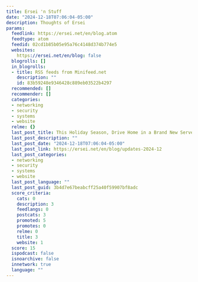 ```yaml
---
title: Ersei 'n Stuff
date: "2024-12-18T07:06:04-05:00"
description: Thoughts of Ersei
params:
  feedlink: https://ersei.net/en/blog.atom
  feedtype: atom
  feedid: 02cd1b85b05e95a76c4148d374b774e5
  websites:
    https://ersei.net/en/blog: false
  blogrolls: []
  in_blogrolls:
  - title: RSS feeds from Minifeed.net
    description: ""
    id: 83b59248e9346428c889eb03522b4297
  recommended: []
  recommender: []
  categories:
  - networking
  - security
  - systems
  - website
  relme: {}
  last_post_title: This Holiday Season, Drive Home in a Brand New Server Updates
  last_post_description: ""
  last_post_date: "2024-12-18T07:06:04-05:00"
  last_post_link: https://ersei.net/en/blog/updates-2024-12
  last_post_categories:
  - networking
  - security
  - systems
  - website
  last_post_language: ""
  last_post_guid: 3b4d7e67beabcff25a40f59907bf8adc
  score_criteria:
    cats: 0
    description: 3
    feedlangs: 0
    postcats: 3
    promoted: 5
    promotes: 0
    relme: 0
    title: 3
    website: 1
  score: 15
  ispodcast: false
  isnoarchive: false
  innetwork: true
  language: ""
---
```

